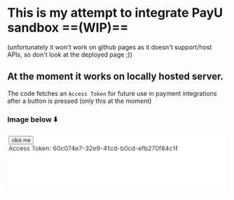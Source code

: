# This is my attempt to integrate PayU sandbox ==(WIP)==

(unfortunately it won't work on github pages as it doesn't support/host APIs, so don't look at the deployed page ;))

## At the moment it works on locally hosted server.

The code fetches an `Access Token` for future use in payment integrations after a button is pressed (only this at the moment)

### Image below ⬇️
![Access Token fetched locally](/public/AccessToken.png)